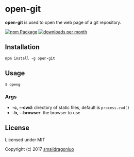 open-git
=================

**open-git** is used to open the web page of a git repository.

[![npm Package](https://img.shields.io/npm/v/tcs.svg?style=flat-square)](https://www.npmjs.org/package/open-git)
[![downloads per month](http://img.shields.io/npm/dm/tcs.svg)](https://www.npmjs.org/package/open-git)

Installation
------------

    npm install -g open-git

Usage
-----

```bash
$ openg
```

### Args
  * **-c, --cwd**: directory of static files, default is `process.cwd()`
  * **-b, --browser**: the browser to use

License
-------

Licensed under MIT

Copyright (c) 2017 [smalldragonluo](https://github.com/smalldragonluo)
